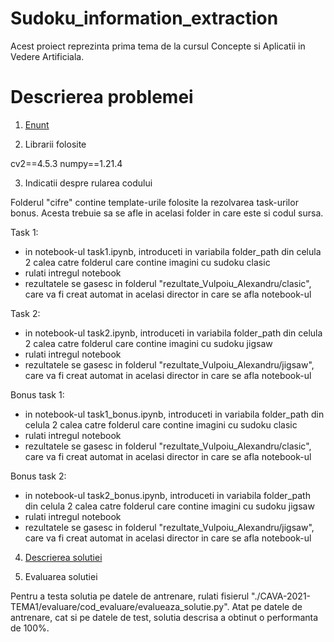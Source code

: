 # Sudoku_information_extraction
Acest proiect reprezinta prima tema de la cursul Concepte si Aplicatii in Vedere Artificiala.

# Descrierea problemei
1. <a href="https://github.com/AlexVulpoiu/Sudoku_information_extraction/blob/main/tema1.pdf">Enunt</a>

2. Librarii folosite

cv2==4.5.3
numpy==1.21.4



3. Indicatii despre rularea codului

Folderul "cifre" contine template-urile folosite la rezolvarea task-urilor bonus. Acesta trebuie sa se afle in acelasi folder in care este si codul sursa.

Task 1:
- in notebook-ul task1.ipynb, introduceti in variabila folder_path din celula 2 calea catre folderul care contine imagini cu sudoku clasic
- rulati intregul notebook
- rezultatele se gasesc in folderul "rezultate_Vulpoiu_Alexandru/clasic", care va fi creat automat in acelasi director in care se afla notebook-ul

Task 2:
- in notebook-ul task2.ipynb, introduceti in variabila folder_path din celula 2 calea catre folderul care contine imagini cu sudoku jigsaw
- rulati intregul notebook
- rezultatele se gasesc in folderul "rezultate_Vulpoiu_Alexandru/jigsaw", care va fi creat automat in acelasi director in care se afla notebook-ul

Bonus task 1:
- in notebook-ul task1_bonus.ipynb, introduceti in variabila folder_path din celula 2 calea catre folderul care contine imagini cu sudoku clasic
- rulati intregul notebook
- rezultatele se gasesc in folderul "rezultate_Vulpoiu_Alexandru/clasic", care va fi creat automat in acelasi director in care se afla notebook-ul

Bonus task 2:
- in notebook-ul task2_bonus.ipynb, introduceti in variabila folder_path din celula 2 calea catre folderul care contine imagini cu sudoku jigsaw
- rulati intregul notebook
- rezultatele se gasesc in folderul "rezultate_Vulpoiu_Alexandru/jigsaw", care va fi creat automat in acelasi director in care se afla notebook-ul

4. <a href="https://github.com/AlexVulpoiu/Sudoku_information_extraction/blob/main/Tema1_CAVA_Vulpoiu_Alexandru_331.pdf">Descrierea solutiei</a>

5. Evaluarea solutiei

Pentru a testa solutia pe datele de antrenare, rulati fisierul "./CAVA-2021-TEMA1/evaluare/cod_evaluare/evalueaza_solutie.py". Atat pe datele de antrenare, cat si pe datele de test, solutia descrisa a obtinut o performanta de 100%.
